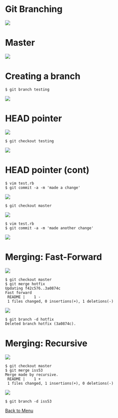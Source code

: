 # Git Branching

![](http://git-scm.com/figures/18333fig0302-tn.png)

# Master

![](http://git-scm.com/figures/18333fig0303-tn.png)

# Creating a branch

~~~~ {.bash}
$ git branch testing
~~~~

![](http://git-scm.com/figures/18333fig0304-tn.png)

# HEAD pointer

![](http://git-scm.com/figures/18333fig0305-tn.png)


~~~~ {.bash}
$ git checkout testing
~~~~

![](http://git-scm.com/figures/18333fig0306-tn.png)

# HEAD pointer (cont)

~~~~ {.bash}
$ vim test.rb
$ git commit -a -m 'made a change'
~~~~

![](http://git-scm.com/figures/18333fig0307-tn.png)

~~~~ {.bash}
$ git checkout master
~~~~

![](http://git-scm.com/figures/18333fig0308-tn.png)


~~~~ {.bash}
$ vim test.rb
$ git commit -a -m 'made another change'
~~~~

![](http://git-scm.com/figures/18333fig0309-tn.png)


# Merging: Fast-Forward

![](http://git-scm.com/figures/18333fig0313-tn.png)


~~~~ {.bash}
$ git checkout master
$ git merge hotfix
Updating f42c576..3a0874c
Fast forward
 README |    1 -
 1 files changed, 0 insertions(+), 1 deletions(-)
~~~~

![](http://git-scm.com/figures/18333fig0314-tn.png)

~~~~ {.bash}
$ git branch -d hotfix
Deleted branch hotfix (3a0874c).
~~~~


# Merging: Recursive


![](http://git-scm.com/figures/18333fig0316-tn.png)

~~~~ {.bash}
$ git checkout master
$ git merge iss53
Merge made by recursive.
 README |    1 +
 1 files changed, 1 insertions(+), 0 deletions(-)
~~~~


![](http://git-scm.com/figures/18333fig0317-tn.png)

~~~~ {.bash}
$ git branch -d iss53
~~~~

[Back to Menu](./menu.html#(2))
